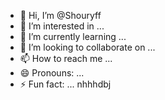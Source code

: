 - 👋 Hi, I’m @Shouryff
- 👀 I’m interested in ...
- 🌱 I’m currently learning ...
- 💞️ I’m looking to collaborate on ...
- 📫 How to reach me ...
- 😄 Pronouns: ...
- ⚡ Fun fact: ...
nhhhdbj


<!---v
Shouryff/Shouryff is a ✨ special ✨ repository because its `README.md` (this file) appears on your GitHub profile.
You can click the Preview link to take a look at your changes.
--->
